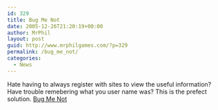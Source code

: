 ```yaml
---
id: 329
title: Bug Me Not
date: 2005-12-26T21:20:19+00:00
author: MrPhil
layout: post
guid: http://www.mrphilgames.com/?p=329
permalink: /bug_me_not/
categories:
  - News
---
```

Hate having to always register with sites to view the useful information? Have trouble remebering what you user name was? This is the prefect solution. [Bug Me Not](http://www.bugmenot.com/)